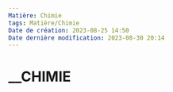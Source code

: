 ```yaml
---
Matière: Chimie
tags: Matière/Chimie
Date de création: 2023-08-25 14:50
Date dernière modification: 2023-08-30 20:14
---
```

# __CHIMIE